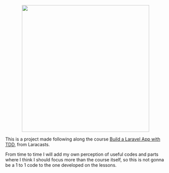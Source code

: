 <p align="center"><img src="https://res.cloudinary.com/dtfbvvkyp/image/upload/v1566331377/laravel-logolockup-cmyk-red.svg" width="400"></p>
<p align="center">


This is a project made following along the course [Build a Laravel App with TDD](https://laracasts.com/series/build-a-laravel-app-with-tdd/), from Laracasts.

From time to time I will add my own perception of useful codes and parts where I think I should focus more than the course itself, so this is not gonna be a 1 to 1 code to the one developed on the lessons.


